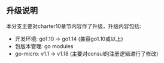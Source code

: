 ## 升级说明

本分支主要对charter10章节内容作了升级，升级内容包括:
- 开发环境: go1.10 -> go1.14 (兼容go1.10或以上)
- 包版本管理: go modules
- go-micro: v1.1 -> v1.18 (主要对consul的注册逻辑进行了修改)
